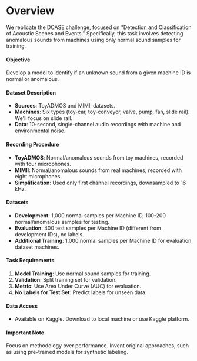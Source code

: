 # Overview

We replicate the DCASE challenge, focused on "Detection and Classification of Acoustic Scenes and Events." Specifically, this task involves detecting anomalous sounds from machines using only normal sound samples for training.

#### Objective
Develop a model to identify if an unknown sound from a given machine ID is normal or anomalous.

#### Dataset Description
- **Sources**: ToyADMOS and MIMII datasets.
- **Machines**: Six types (toy-car, toy-conveyor, valve, pump, fan, slide rail). We'll focus on slide rail.
- **Data**: 10-second, single-channel audio recordings with machine and environmental noise.

#### Recording Procedure
- **ToyADMOS**: Normal/anomalous sounds from toy machines, recorded with four microphones.
- **MIMII**: Normal/anomalous sounds from real machines, recorded with eight microphones.
- **Simplification**: Used only first channel recordings, downsampled to 16 kHz.

#### Datasets
- **Development**: 1,000 normal samples per Machine ID, 100-200 normal/anomalous samples for testing.
- **Evaluation**: 400 test samples per Machine ID (different from development IDs), no labels.
- **Additional Training**: 1,000 normal samples per Machine ID for evaluation dataset machines.

#### Task Requirements
1. **Model Training**: Use normal sound samples for training.
2. **Validation**: Split training set for validation.
3. **Metric**: Use Area Under Curve (AUC) for evaluation.
4. **No Labels for Test Set**: Predict labels for unseen data.

#### Data Access
- Available on Kaggle. Download to local machine or use Kaggle platform.

#### Important Note
Focus on methodology over performance. Invent original approaches, such as using pre-trained models for synthetic labeling.

<!-- # Professor  [P.MICHIARDI's](https://www.eurecom.fr/en/people/michiardi-pietro)  Feedback on our report:

![image](../Feedback/Feedback_Chall2.png) -->




